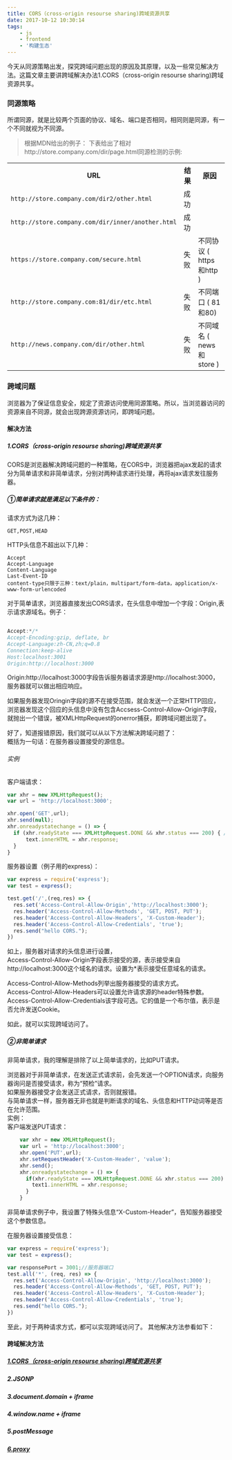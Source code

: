 ```yaml
---
title: CORS（cross-origin resourse sharing)跨域资源共享
date: 2017-10-12 10:30:14
tags:
    - js
    - frontend
    - '构建生态'
---
```

今天从同源策略出发，探究跨域问题出现的原因及其原理，以及一些常见解决方法。这篇文章主要讲跨域解决办法1.CORS（cross-origin resourse sharing)跨域资源共享。

### 同源策略
所谓同源，就是比较两个页面的协议、域名、端口是否相同，相同则是同源，有一个不同就视为不同源。
>根据MDN给出的例子：
>下表给出了相对http://store.company.com/dir/page.html同源检测的示例:

<table class="standard-table">
 <tbody>
  <tr>
   <th>URL</th>
   <th>结果</th>
   <th>原因</th>
  </tr>
  <tr>
   <td><code><span class="nowiki">http://store.company.com/dir2/other.html</span></code></td>
   <td>成功</td>
   <td><font face="consolas, Liberation Mono, courier, monospace"> </font></td>
  </tr>
  <tr>
   <td><code><span class="nowiki">http://store.company.com/dir/inner/another.html</span></code></td>
   <td>成功</td>
   <td><font face="consolas, Liberation Mono, courier, monospace"> </font></td>
  </tr>
  <tr>
   <td><code><span class="nowiki">https://store.company.com/secure.html</span></code></td>
   <td>失败</td>
   <td>不同协议 ( https和http )</td>
  </tr>
  <tr>
   <td><code><span class="nowiki">http://store.company.com:81/dir/etc.html</span></code></td>
   <td>失败</td>
   <td>不同端口 ( 81和80)</td>
  </tr>
  <tr>
   <td><code><span class="nowiki">http://news.company.com/dir/other.html</span></code></td>
   <td>失败</td>
   <td>不同域名 ( news和store )</td>
  </tr>
 </tbody>
</table>

### 跨域问题
浏览器为了保证信息安全，规定了资源访问使用同源策略。所以，当浏览器访问的资源来自不同源，就会出现跨源资源访问，即跨域问题。 

#### 解决方法
##### 1.CORS（cross-origin resourse sharing)跨域资源共享
CORS是浏览器解决跨域问题的一种策略，在CORS中，浏览器把ajax发起的请求分为简单请求和非简单请求，分别对两种请求进行处理，再将ajax请求发往服务器。
##### ①简单请求就是满足以下条件的：

请求方式为这几种：
```shell
GET,POST,HEAD
```

HTTP头信息不超出以下几种：

```shell
Accept
Accept-Language
Content-Language
Last-Event-ID
content-type只限于三种：text/plain，multipart/form-data，application/x-www-form-urlencoded

```
对于简单请求，浏览器直接发出CORS请求，在头信息中增加一个字段：Origin,表示请求源域名。例子：
```js

Accept:*/*
Accept-Encoding:gzip, deflate, br
Accept-Language:zh-CN,zh;q=0.8
Connection:keep-alive
Host:localhost:3001
Origin:http://localhost:3000

```
Origin:http://localhost:3000字段告诉服务器请求源是http://localhost:3000，服务器就可以做出相应响应。 

如果服务器发现Oringin字段的源不在接受范围，就会发送一个正常HTTP回应，浏览器发现这个回应的头信息中没有包含Accsess-Control-Allow-Origin字段，就抛出一个错误，被XMLHttpRequest的onerror捕获，即跨域问题出现了。

好了，知道报错原因，我们就可以从以下方法解决跨域问题了：  
概括为一句话：在服务器设置接受的源信息。
###### 实例
客户端请求：
```js
var xhr = new XMLHttpRequest();
var url = 'http://localhost:3000';

xhr.open('GET',url);
xhr.send(null);
xhr.onreadystatechange = () => {
  if (xhr.readyState === XMLHttpRequest.DONE && xhr.status === 200) { // 如果请求成功
      text.innerHTML = xhr.response;
  }
}

```
服务器设置（例子用的express）：
```js
var express = require('express');
var test = express();

test.get('/',(req,res) => {
  res.set('Access-Control-Allow-Origin','http://localhost:3000');
  res.header('Access-Control-Allow-Methods', 'GET, POST, PUT');
  res.header('Access-Control-Allow-Headers', 'X-Custom-Header');
  res.header('Access-Control-Allow-Credentials', 'true');
  res.send("hello CORS.");
})
```
如上，服务器对请求的头信息进行设置，  
Access-Control-Allow-Origin字段表示接受的源，表示接受来自http://localhost:3000这个域名的请求。设置为*表示接受任意域名的请求。

Access-Control-Allow-Methods列举出服务器接受的请求方式。  
Access-Control-Allow-Headers可以设置允许请求源的header特殊参数。  
Access-Control-Allow-Credentials该字段可选。它的值是一个布尔值，表示是否允许发送Cookie。  

如此，就可以实现跨域访问了。
##### ②非简单请求
非简单请求，我的理解是排除了以上简单请求的，比如PUT请求。  

浏览器对于非简单请求，在发送正式请求前，会先发送一个OPTION请求，向服务器询问是否接受请求，称为“预检”请求。  
如果服务器接受才会发送正式请求，否则就报错。  
与简单请求一样，服务器无非也就是判断请求的域名、头信息和HTTP动词等是否在允许范围。  
实例：  
客户端发送PUT请求：
```js
    var xhr = new XMLHttpRequest();
    var url = 'http://localhost:3000';
    xhr.open('PUT',url);
    xhr.setRequestHeader('X-Custom-Header', 'value');
    xhr.send();
    xhr.onreadystatechange = () => {
      if(xhr.readyState === XMLHttpRequest.DONE && xhr.status === 200) {
        text1.innerHTML = xhr.response;
      }
    }
```
非简单请求例子中，我设置了特殊头信息“X-Custom-Header”，告知服务器接受这个参数信息。  

在服务器设置接受信息：  
```js
var express = require('express');
var test = express();

var responsePort = 3001;//服务器端口
test.all('*', (req, res) => {
  res.set('Access-Control-Allow-Origin', 'http://localhost:3000');
  res.header('Access-Control-Allow-Methods', 'GET, POST, PUT');
  res.header('Access-Control-Allow-Headers', 'X-Custom-Header');
  res.header('Access-Control-Allow-Credentials', 'true');
  res.send("hello CORS.");
})
```
至此，对于两种请求方式，都可以实现跨域访问了。
其他解决方法参看如下：  

#### 跨域解决方法
##### [1.CORS（cross-origin resourse sharing)跨域资源共享](https://webharry.github.io/2017/10/23/CORS/)
##### 2.JSONP
##### 3.document.domain + iframe
##### 4.window.name + iframe
##### 5.postMessage
##### [6.proxy](https://webharry.github.io/2017/10/23/proxy/)